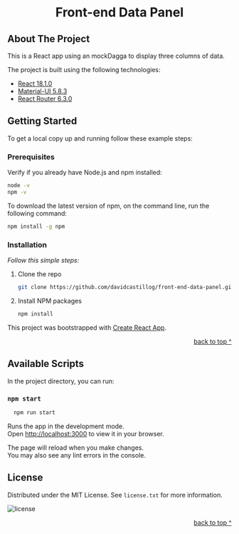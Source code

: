 <div id="top"></div>

<div align="center">
  </a>
  <h1 align="center">Front-end Data Panel</h1>
</div>

<!-- ABOUT THE PROJECT -->
## About The Project

This is a React app using an mockDagga to display three columns of data.

The project is built using the following technologies:

   * [React 18.1.0](https://reactjs.org/)
   * [Material-UI 5.8.3](https://mui.com/)
   * [React Router 6.3.0](https://reactrouter.com/docs/en/v6/getting-started/overview)

<!-- GETTING STARTED -->
## Getting Started

To get a local copy up and running follow these example steps:

### Prerequisites

Verify if you already have Node.js and npm installed:

```sh
node -v
npm -v
```

To download the latest version of npm, on the command line, run the following command:

```sh
npm install -g npm
```
### Installation

_Follow this simple steps:_

1. Clone the repo
   ```sh
   git clone https://github.com/davidcastillog/front-end-data-panel.git
   ```
2. Install NPM packages
   ```sh
   npm install
   ```

This project was bootstrapped with [Create React App](https://github.com/facebook/create-react-app).

<p align="right"><a href="#top">back to top ^</a></p>

<!-- SCRIPTS -->
## Available Scripts

In the project directory, you can run:

### `npm start`

````sh
  npm run start
````

Runs the app in the development mode.\
Open [http://localhost:3000](http://localhost:3000) to view it in your browser.

The page will reload when you make changes.\
You may also see any lint errors in the console.

<!-- LICENSE -->
## License

Distributed under the MIT License. See `license.txt` for more information.

![license][license-shield]

<p align="right"><a href="#top">back to top ^</a></p>

<!-- MARKDOWN LINKS & IMAGES -->
[license-shield]:https://img.shields.io/github/license/davidcastillog/react-message-panel